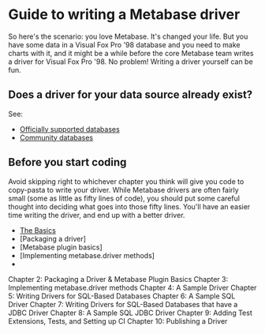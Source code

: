 # Guide to writing a Metabase driver

So here's the scenario: you love Metabase. It's changed your life. But you have some data in a Visual Fox Pro '98 database and you need to make charts with it, and it might be a while before the core Metabase team writes a driver for Visual Fox Pro '98. No problem! Writing a driver yourself can be fun.

## Does a driver for your data source already exist?

See:

- [Officially supported databases](https://www.metabase.com/docs/latest/administration-guide/01-managing-databases.html#officially-supported-databases)
- [Community databases](https://www.metabase.com/docs/latest/developers-guide-drivers.html#how-to-use-a-community-built-driver)

## Before you start coding

Avoid skipping right to whichever chapter you think will give you code to copy-pasta to write your driver. While Metabase drivers are often fairly small (some as little as fifty lines of code), you should put some careful thought into deciding what goes into those fifty lines. You'll have an easier time writing the driver, and end up with a better driver. 


- [The Basics](basics.md)
- [Packaging a driver]
- [Metabase plugin basics]
- [Implementing metabase.driver methods]
- 

Chapter 2: Packaging a Driver & Metabase Plugin Basics
Chapter 3: Implementing metabase.driver methods
Chapter 4: A Sample Driver
Chapter 5: Writing Drivers for SQL-Based Databases
Chapter 6: A Sample SQL Driver
Chapter 7: Writing Drivers for SQL-Based Databases that have a JDBC Driver
Chapter 8: A Sample SQL JDBC Driver
Chapter 9: Adding Test Extensions, Tests, and Setting up CI
Chapter 10: Publishing a Driver
